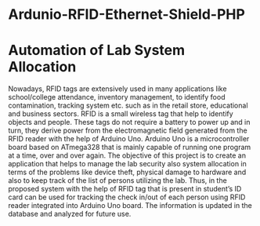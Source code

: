 # Ardunio-RFID-Ethernet-Shield-PHP
# Automation of Lab System Allocation 
Nowadays, RFID tags are extensively used in many applications like school/college attendance, inventory management, to identify food contamination, tracking system etc. such as in the retail store, educational and business sectors. RFID is a small wireless tag that help to identify objects and people. These tags do not require a battery to power up and in turn, they derive power from the electromagnetic field generated from the RFID reader with the help of Arduino Uno. Arduino Uno is a microcontroller board based on ATmega328 that is mainly capable of running one program at a time, over and over again. The objective of this project is to create an application that helps to manage the lab security also system allocation in terms of the problems like device theft, physical damage to hardware and also to keep track of the list of persons utilizing the lab. Thus, in the proposed system with the help of RFID tag that is present in student’s ID card can be used for tracking the check in/out of each person using RFID reader integrated into Arduino
Uno board. The information is updated in the database and analyzed for future use.
